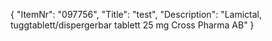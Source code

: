 {
  "ItemNr": "097756",
  "Title": "test",
  "Description": "Lamictal, tuggtablett/dispergerbar tablett 25 mg Cross Pharma AB"
}